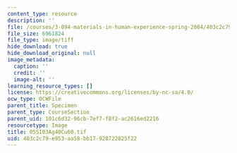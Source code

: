 ```yaml
---
content_type: resource
description: ''
file: /courses/3-094-materials-in-human-experience-spring-2004/403c2c79e953aa58bb17928722825f22_05SI03Ag40Cu60.tif
file_size: 6961824
file_type: image/tiff
hide_download: true
hide_download_original: null
image_metadata:
  caption: ''
  credit: ''
  image-alt: ''
learning_resource_types: []
license: https://creativecommons.org/licenses/by-nc-sa/4.0/
ocw_type: OCWFile
parent_title: Specimen
parent_type: CourseSection
parent_uid: 101c6d32-96cb-7ef7-f8f2-ac2616ed2216
resourcetype: Image
title: 05SI03Ag40Cu60.tif
uid: 403c2c79-e953-aa58-bb17-928722825f22
---
```

